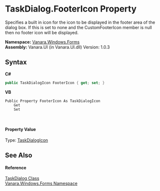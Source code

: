 # TaskDialog.FooterIcon Property 
 

Specifies a built in icon for the icon to be displayed in the footer area of the dialog box. If this is set to none and the CustomFooterIcon member is null then no footer icon will be displayed.

**Namespace:**&nbsp;<a href="c580cf52-4028-70db-28d0-f9b1abc03861">Vanara.Windows.Forms</a><br />**Assembly:**&nbsp;Vanara.UI (in Vanara.UI.dll) Version: 1.0.3

## Syntax

**C#**<br />
``` C#
public TaskDialogIcon FooterIcon { get; set; }
```

**VB**<br />
``` VB
Public Property FooterIcon As TaskDialogIcon
	Get
	Set
```

<br />

#### Property Value
Type: <a href="4a3d5409-629a-7145-2b46-501d87d8f8ee">TaskDialogIcon</a>

## See Also


#### Reference
<a href="0e4976bb-9701-b107-c589-9d00dabbbae0">TaskDialog Class</a><br /><a href="c580cf52-4028-70db-28d0-f9b1abc03861">Vanara.Windows.Forms Namespace</a><br />